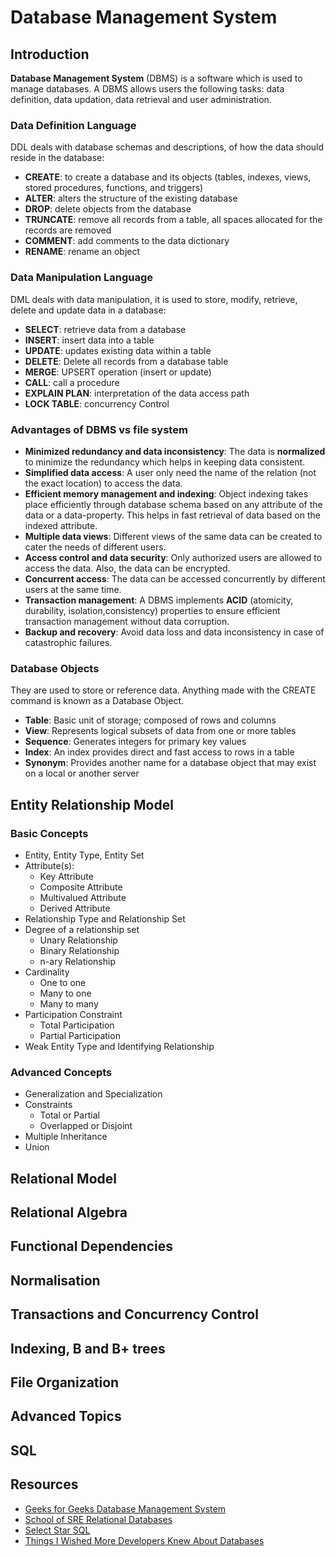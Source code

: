 # Database Management System

## Introduction

**Database Management System** (DBMS) is a software which is used to manage databases. A DBMS allows users the following tasks: data definition, data updation, data retrieval and user administration.

### Data Definition Language

DDL deals with database schemas and descriptions, of how the data should reside in the database:

- **CREATE**: to create a database and its objects (tables, indexes, views, stored procedures, functions, and triggers)
- **ALTER**: alters the structure of the existing database
- **DROP**: delete objects from the database
- **TRUNCATE**: remove all records from a table, all spaces allocated for the records are removed
- **COMMENT**: add comments to the data dictionary
- **RENAME**: rename an object

### Data Manipulation Language

DML deals with data manipulation, it is used to store, modify, retrieve, delete and update data in a database:

- **SELECT**: retrieve data from a database
- **INSERT**: insert data into a table
- **UPDATE**: updates existing data within a table
- **DELETE**: Delete all records from a database table
- **MERGE**: UPSERT operation (insert or update)
- **CALL**: call a procedure
- **EXPLAIN PLAN**: interpretation of the data access path
- **LOCK TABLE**: concurrency Control

### Advantages of DBMS vs file system

- **Minimized redundancy and data inconsistency**: The data is **normalized** to minimize the redundancy which helps in keeping data consistent.
- **Simplified data access**: A user only need the name of the relation (not the exact location) to access the data.
- **Efficient memory management and indexing**: Object indexing takes place efficiently through database schema based on any attribute of the data or a data-property. This helps in fast retrieval of data based on the indexed attribute.
- **Multiple data views**: Different views of the same data can be created to cater the needs of different users.
- **Access control and data security**: Only authorized users are allowed to access the data. Also, the data can be encrypted.
- **Concurrent access**: The data can be accessed concurrently by different users at the same time.
- **Transaction management**: A DBMS implements **ACID** (atomicity, durability, isolation,consistency) properties to ensure efficient transaction management without data corruption.
- **Backup and recovery**: Avoid data loss and data inconsistency in case of catastrophic failures.

### Database Objects

They are used to store or reference data. Anything made with the CREATE command is known as a Database Object.

- **Table**: Basic unit of storage; composed of rows and columns
- **View**: Represents logical subsets of data from one or more tables
- **Sequence**: Generates integers for primary key values
- **Index**: An index provides direct and fast access to rows in a table
- **Synonym**: Provides another name for a database object that may exist on a local or another server

## Entity Relationship Model

### Basic Concepts

- Entity, Entity Type, Entity Set
- Attribute(s):
  - Key Attribute
  - Composite Attribute
  - Multivalued Attribute
  - Derived Attribute
- Relationship Type and Relationship Set
- Degree of a relationship set
  - Unary Relationship
  - Binary Relationship
  - n-ary Relationship
- Cardinality
  - One to one
  - Many to one
  - Many to many
- Participation Constraint
  - Total Participation
  - Partial Participation
- Weak Entity Type and Identifying Relationship

### Advanced Concepts

- Generalization and Specialization
- Constraints
  - Total or Partial
  - Overlapped or Disjoint
- Multiple Inheritance
- Union

## Relational Model

## Relational Algebra

## Functional Dependencies

## Normalisation

## Transactions and Concurrency Control

## Indexing, B and B+ trees

## File Organization

## Advanced Topics

## SQL

## Resources

- [Geeks for Geeks Database Management System](https://www.geeksforgeeks.org/dbms/?ref=lbp)
- [School of SRE Relational Databases](https://linkedin.github.io/school-of-sre/level101/databases_sql/intro/)
- [Select Star SQL](https://selectstarsql.com/)
- [Things I Wished More Developers Knew About Databases](https://rakyll.medium.com/things-i-wished-more-developers-knew-about-databases-2d0178464f78)
